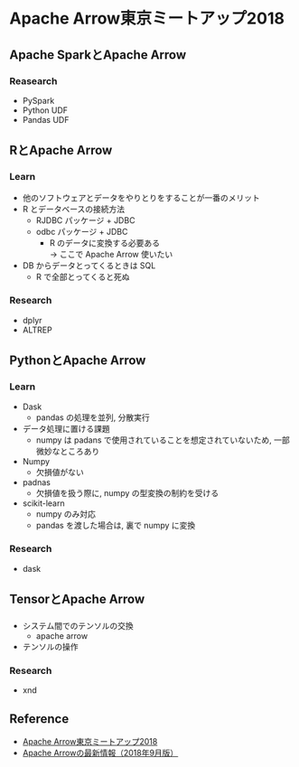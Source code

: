 # Apache Arrow東京ミートアップ2018
## Apache SparkとApache Arrow
### Reasearch
- PySpark
- Python UDF
- Pandas UDF

## RとApache Arrow
### Learn
- 他のソフトウェアとデータをやりとりをすることが一番のメリット
- R とデータベースの接続方法
    - RJDBC パッケージ + JDBC
    - odbc パッケージ + JDBC
        - R のデータに変換する必要ある  
            → ここで Apache Arrow 使いたい
- DB からデータとってくるときは SQL
    - R で全部とってくると死ぬ
### Research
- dplyr
- ALTREP

## PythonとApache Arrow
### Learn
- Dask
    - pandas の処理を並列, 分散実行
- データ処理に置ける課題
    - numpy は padans で使用されていることを想定されていないため, 一部微妙なところあり
- Numpy
    - 欠損値がない
- padnas
    - 欠損値を扱う際に, numpy の型変換の制約を受ける
- scikit-learn
    - numpy のみ対応
    - pandas を渡した場合は, 裏で numpy に変換
### Research
- dask

## TensorとApache Arrow
###
- システム間でのテンソルの交換
    - apache arrow
- テンソルの操作

### Research
- xnd

## Reference
- [Apache Arrow東京ミートアップ2018](https://speee.connpass.com/event/103514/)
- [Apache Arrowの最新情報（2018年9月版）](https://www.clear-code.com/blog/2018/9/5.html)
